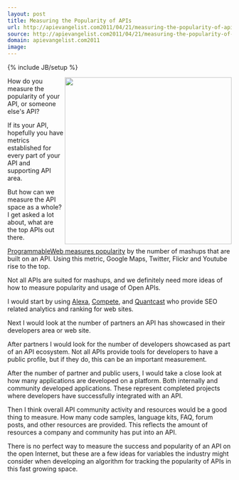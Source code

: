 ```yaml
---
layout: post
title: Measuring the Popularity of APIs
url: http://apievangelist.com2011/04/21/measuring-the-popularity-of-apis/
source: http://apievangelist.com2011/04/21/measuring-the-popularity-of-apis/
domain: apievangelist.com2011
image: 
---
```

{% include JB/setup %}
<img src="http://kinlane-productions.s3.amazonaws.com/api-evangelist/api-popularity.png" alt="" width="375" align="right" />How do you measure the popularity of your API, or someone else's API?<p></p>
If its your API, hopefully you have metrics established for every part of your API and supporting API area.<p></p>
But how can we measure the API space as a whole?  I get asked a lot about, what are the top APIs out there.<p></p>
<a title="ProgrammableWeb Measures Popularity" href="http://www.programmableweb.com/apis/directory/1?sort=mashups">ProgrammableWeb measures popularity</a> by the number of mashups that are built on an API.  Using this metric, Google Maps, Twitter, Flickr and Youtube rise to the top.<p></p>
Not all APIs are suited for mashups, and we definitely need more ideas of how to measure popularity and usage of Open APIs.<p></p>
I would start by using <a title="Alexa" href="http://www.alexa.com/">Alexa</a>, <a title="Compete" href="http://www.compete.com/">Compete</a>, and <a title="Quantcast" href="http://www.quantcast.com/">Quantcast</a> who provide SEO related analytics and ranking for web sites.<p></p>
Next I would look at the number of partners an API has showcased in their developers area or web site.<p></p>
After partners I would look for the number of developers showcased as part of an API ecosystem.  Not all APIs provide tools for developers to have a public profile, but if they do, this can be an important measurement.<p></p>
After the number of partner and public users, I would take a close look at how many applications are developed on a platform.  Both internally and community developed applications.  These represent completed projects where developers have successfully integrated with an API.<p></p>
Then I think overall API community activity and resources would be a good thing to measure.  How many code samples, language kits, FAQ, forum posts, and other resources are provided. This reflects the amount of resources a company and community has put into an API.<p></p>
There is no perfect way to measure the success and popularity of an API on the open Internet, but these are a few ideas for variables the industry might consider when developing an algorithm for tracking the popularity of APIs in this fast growing space.
